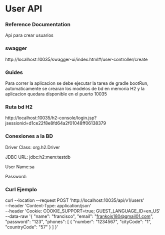 # User API

### Reference Documentation
Api para crear usuarios 
### swagger
http://localhost:10035/swagger-ui/index.html#/user-controller/create

### Guides
Para correr la aplicacion se debe ejecutar la tarea de gradle bootRun, automaticamente se crearan los modelos de bd en memoria H2 y la aplicacion quedara disponible en el puerto 10035

### Ruta bd H2
http://localhost:10035/h2-console/login.jsp?jsessionid=d1ce22f8e8fd64a2f01048ff06138379

### Conexiones a la BD
Driver Class:	org.h2.Driver

JDBC URL: jdbc:h2:mem:testdb

User Name:sa

Password:

### Curl Ejemplo

curl --location --request POST 'http://localhost:10035/api/v1/users' \
--header 'Content-Type: application/json' \
--header 'Cookie: COOKIE_SUPPORT=true; GUEST_LANGUAGE_ID=en_US' \
--data-raw '{
"name": "francisco",
"email": "frankois180@gmail01.com",
"password": "123",
"phones": [
{
"number": "1234567",
"cityCode": "1",
"countryCode": "57"
}
]
}'